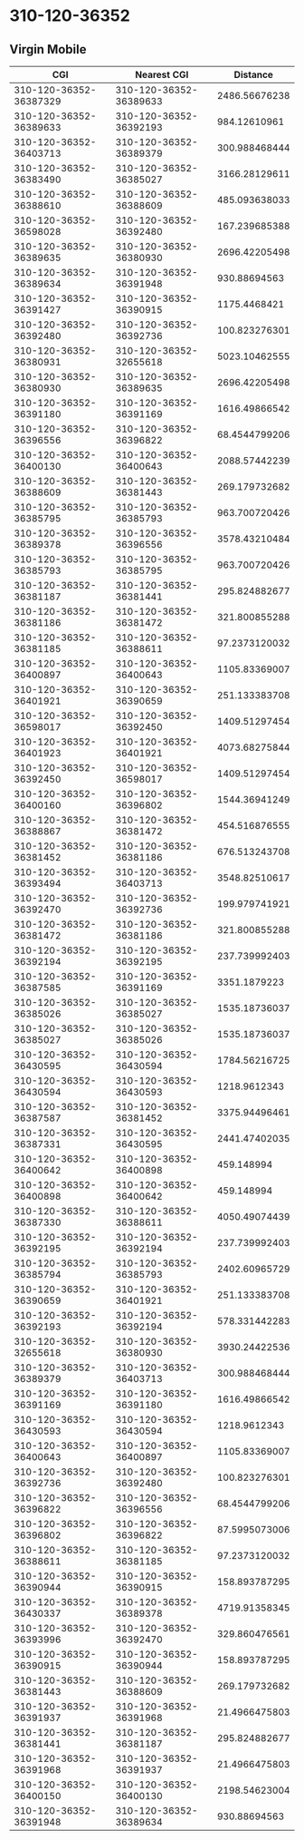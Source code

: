 # 310-120-36352
## Virgin Mobile


| CGI | Nearest CGI | Distance |
|-----|-------------|----------|
| 310-120-36352-36387329 | 310-120-36352-36389633 | 2486.56676238 |
| 310-120-36352-36389633 | 310-120-36352-36392193 | 984.12610961 |
| 310-120-36352-36403713 | 310-120-36352-36389379 | 300.988468444 |
| 310-120-36352-36383490 | 310-120-36352-36385027 | 3166.28129611 |
| 310-120-36352-36388610 | 310-120-36352-36388609 | 485.093638033 |
| 310-120-36352-36598028 | 310-120-36352-36392480 | 167.239685388 |
| 310-120-36352-36389635 | 310-120-36352-36380930 | 2696.42205498 |
| 310-120-36352-36389634 | 310-120-36352-36391948 | 930.88694563 |
| 310-120-36352-36391427 | 310-120-36352-36390915 | 1175.4468421 |
| 310-120-36352-36392480 | 310-120-36352-36392736 | 100.823276301 |
| 310-120-36352-36380931 | 310-120-36352-32655618 | 5023.10462555 |
| 310-120-36352-36380930 | 310-120-36352-36389635 | 2696.42205498 |
| 310-120-36352-36391180 | 310-120-36352-36391169 | 1616.49866542 |
| 310-120-36352-36396556 | 310-120-36352-36396822 | 68.4544799206 |
| 310-120-36352-36400130 | 310-120-36352-36400643 | 2088.57442239 |
| 310-120-36352-36388609 | 310-120-36352-36381443 | 269.179732682 |
| 310-120-36352-36385795 | 310-120-36352-36385793 | 963.700720426 |
| 310-120-36352-36389378 | 310-120-36352-36396556 | 3578.43210484 |
| 310-120-36352-36385793 | 310-120-36352-36385795 | 963.700720426 |
| 310-120-36352-36381187 | 310-120-36352-36381441 | 295.824882677 |
| 310-120-36352-36381186 | 310-120-36352-36381472 | 321.800855288 |
| 310-120-36352-36381185 | 310-120-36352-36388611 | 97.2373120032 |
| 310-120-36352-36400897 | 310-120-36352-36400643 | 1105.83369007 |
| 310-120-36352-36401921 | 310-120-36352-36390659 | 251.133383708 |
| 310-120-36352-36598017 | 310-120-36352-36392450 | 1409.51297454 |
| 310-120-36352-36401923 | 310-120-36352-36401921 | 4073.68275844 |
| 310-120-36352-36392450 | 310-120-36352-36598017 | 1409.51297454 |
| 310-120-36352-36400160 | 310-120-36352-36396802 | 1544.36941249 |
| 310-120-36352-36388867 | 310-120-36352-36381472 | 454.516876555 |
| 310-120-36352-36381452 | 310-120-36352-36381186 | 676.513243708 |
| 310-120-36352-36393494 | 310-120-36352-36403713 | 3548.82510617 |
| 310-120-36352-36392470 | 310-120-36352-36392736 | 199.979741921 |
| 310-120-36352-36381472 | 310-120-36352-36381186 | 321.800855288 |
| 310-120-36352-36392194 | 310-120-36352-36392195 | 237.739992403 |
| 310-120-36352-36387585 | 310-120-36352-36391169 | 3351.1879223 |
| 310-120-36352-36385026 | 310-120-36352-36385027 | 1535.18736037 |
| 310-120-36352-36385027 | 310-120-36352-36385026 | 1535.18736037 |
| 310-120-36352-36430595 | 310-120-36352-36430594 | 1784.56216725 |
| 310-120-36352-36430594 | 310-120-36352-36430593 | 1218.9612343 |
| 310-120-36352-36387587 | 310-120-36352-36381452 | 3375.94496461 |
| 310-120-36352-36387331 | 310-120-36352-36430595 | 2441.47402035 |
| 310-120-36352-36400642 | 310-120-36352-36400898 | 459.148994 |
| 310-120-36352-36400898 | 310-120-36352-36400642 | 459.148994 |
| 310-120-36352-36387330 | 310-120-36352-36388611 | 4050.49074439 |
| 310-120-36352-36392195 | 310-120-36352-36392194 | 237.739992403 |
| 310-120-36352-36385794 | 310-120-36352-36385793 | 2402.60965729 |
| 310-120-36352-36390659 | 310-120-36352-36401921 | 251.133383708 |
| 310-120-36352-36392193 | 310-120-36352-36392194 | 578.331442283 |
| 310-120-36352-32655618 | 310-120-36352-36380930 | 3930.24422536 |
| 310-120-36352-36389379 | 310-120-36352-36403713 | 300.988468444 |
| 310-120-36352-36391169 | 310-120-36352-36391180 | 1616.49866542 |
| 310-120-36352-36430593 | 310-120-36352-36430594 | 1218.9612343 |
| 310-120-36352-36400643 | 310-120-36352-36400897 | 1105.83369007 |
| 310-120-36352-36392736 | 310-120-36352-36392480 | 100.823276301 |
| 310-120-36352-36396822 | 310-120-36352-36396556 | 68.4544799206 |
| 310-120-36352-36396802 | 310-120-36352-36396822 | 87.5995073006 |
| 310-120-36352-36388611 | 310-120-36352-36381185 | 97.2373120032 |
| 310-120-36352-36390944 | 310-120-36352-36390915 | 158.893787295 |
| 310-120-36352-36430337 | 310-120-36352-36389378 | 4719.91358345 |
| 310-120-36352-36393996 | 310-120-36352-36392470 | 329.860476561 |
| 310-120-36352-36390915 | 310-120-36352-36390944 | 158.893787295 |
| 310-120-36352-36381443 | 310-120-36352-36388609 | 269.179732682 |
| 310-120-36352-36391937 | 310-120-36352-36391968 | 21.4966475803 |
| 310-120-36352-36381441 | 310-120-36352-36381187 | 295.824882677 |
| 310-120-36352-36391968 | 310-120-36352-36391937 | 21.4966475803 |
| 310-120-36352-36400150 | 310-120-36352-36400130 | 2198.54623004 |
| 310-120-36352-36391948 | 310-120-36352-36389634 | 930.88694563 |
